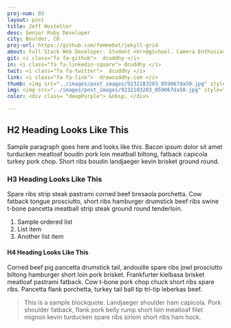 ```yaml
---
proj-num: 03
layout: post
title: Jeff Hostetler
desc: Senior Ruby Developer
city: Boulder, CO
proj-url: https://github.com/femmebot/jekyll-grid
about: Full Stack Web Developer. Student <br>@gSchool. Camera Enthusiast. Lover<br> of guacamole. Full Stack Web <br>Developer. Student @gSchool.<br> Camera Enthusiast. Lover of guac.<br>  Full Stack Web Developer.
git: <i class="fa fa-github">  dcuddhy </i>
in: <i class="fa fa-linkedin-square"> dcuddhy </i>
twit: <i class="fa fa-twitter">  dcuddhy </i>
link: <i class="fa fa-link">  drewcuddhy.com </i>
thumb: <img src="../images/post_images/9232183203_859067da50.jpg" style="width:270px;height:180px" >
img: <img src="../images/post_images/9232183203_859067da50.jpg" style="width:600px;height:400px" >
color: <div class= "deepPurple"> &nbsp; </div>

---
```



## H2 Heading Looks Like This

Sample paragraph goes here and looks like this. Bacon ipsum dolor sit amet turducken meatloaf boudin pork loin meatball biltong, fatback capicola turkey pork chop. Short ribs boudin landjaeger kevin brisket ground round.

### H3 Heading Looks Like This

Spare ribs strip steak pastrami corned beef bresaola porchetta. Cow fatback tongue prosciutto, short ribs hamburger drumstick beef ribs swine t-bone pancetta meatball strip steak ground round tenderloin.

1. Sample ordered list
2. List item
3. Another list item

#### H4 Heading Looks Like This

Corned beef pig pancetta drumstick tail, andouille spare ribs jowl prosciutto biltong hamburger short loin pork brisket. Frankfurter kielbasa brisket meatloaf pastrami fatback. Cow t-bone pork chop chuck short ribs spare ribs. Pancetta flank porchetta, turkey tail ball tip tri-tip leberkas beef.

> This is a sample blockquote. Landjaeger shoulder ham capicola.
> Pork shoulder fatback, flank pork belly rump short loin meatloaf filet mignon kevin turducken spare ribs sirloin short ribs ham hock.
